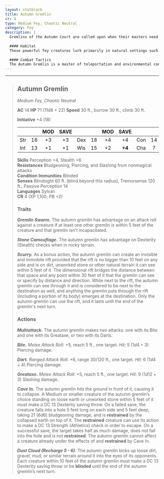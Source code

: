 ```yaml
---
layout: statblock
title: Autumn Gremlin
cr: 4
type: Medium Fey, Chaotic Neutral
category: Fey
description: |
  Gremlins of the Autumn Court are called upon when their masters need a creepy and crawly creature to ambush a nuisance. They are larger, stronger, and more intimidating than their smaller boggle cousins. The transformation into this creature renders them **blind**, forcing them to learn to lurk in dark caves and scurry their way through the earth, relying on their other powerful senses.
  
  #### Habitat
  These powerful fey creatures lurk primarily in natural settings such as dark caves, ruins, and areas with loose dirt or unworked stone where they can use their burrow speed and **Stone Camouflage**. They prefer environments that allow them to use their dimensional rift ability, **Scurry**, for ambush attacks.
  
  #### Combat Tactics
  The Autumn Gremlin is a master of teleportation and environmental control. It uses **Scurry** to rapidly maneuver into position, then relies on **Gremlin Swarm** for advantage on attacks if an ally is near. Its first move is often **Dust Cloud** to **blind** opponents, followed by **Cave In** to restrain smaller targets by collapsing the ground beneath them. Its **Multiattack** allows it to deploy a mix of ranged attacks (**Dart**) and melee strikes (**Greataxe** or **Bite**).
---
```


___
> ## Autumn Gremlin
> *Medium Fey, Chaotic Neutral*
> 
> **AC** 14 **HP** 71 (11d8 + 22) **Speed** 30 ft., burrow 30 ft., climb 30 ft.
> 
> **Initiative** +4 (18)
>
> | | | MOD | SAVE | | | MOD | SAVE | | | MOD | SAVE |
> |:--|:-:|:----:|:----:|:--|:-:|:----:|:----:|:--|:-:|:----:|:----:|
> |Str| 16| +3 | +3 |Dex| 18| +4 | +4 |Con| 14| +2 | +2 |
> |Int| 13| +1 | +1 |Wis| 15| +2 | **+4** |Cha| 7| -2 | **+0** |
>
> **Skills** Perception +4, Stealth +6  
> **Resistances** Bludgeoning, Piercing, and Slashing from nonmagical attacks  
> **Condition Immunities** Blinded  
> **Senses** Blindsight 60 ft. (blind beyond this radius), Tremorsense 120 ft., Passive Perception 14  
> **Languages** Sylvan  
> **CR** 4 (XP 1,100; PB +2)
>
> ### Traits
>
> ***Gremlin Swarm.*** The autumn gremlin has advantage on an attack roll against a creature if at least one other gremlin is within 5 feet of the creature and that gremlin isn't incapacitated.
>
> ***Stone Camouflage.*** The autumn gremlin has advantage on Dexterity (Stealth) checks when in rocky terrain.
>
> ***Scurry.*** As a bonus action, the autumn gremlin can create an invisible and immobile rift provided that the rift is no bigger than 10 feet on any side and is on dirt, unworked stone or other natural terrain it can see within 5 feet of it. The dimensional rift bridges the distance between that space and any point within 30 feet of it that the gremlin can see or specify by distance and direction. While next to the rift, the autumn gremlin can see through it and is considered to be next to the destination as well, and anything the gremlin puts through the rift (including a portion of its body) emerges at the destination. Only the autumn gremlin can use the rift, and it lasts until the end of the gremlin's next turn.
>
> ### Actions
>
> ***Multiattack.*** The autumn gremlin makes two attacks: one with its Bite and one with its Greataxe, or two with its Darts.
>
> ***Bite.*** *Melee Attack Roll:* +5, reach 5 ft., one target. *Hit:* 5 ($1d4 + 3$) Piercing damage.
>
> ***Dart.*** *Ranged Attack Roll:* +6, range 30/120 ft., one target. *Hit:* 6 ($1d4 + 4$) Piercing damage.
>
> ***Greataxe.*** *Melee Attack Roll:* +5, reach 5 ft., one target. *Hit:* 9 ($1d12 + 3$) Slashing damage.
>
> ***Cave In.*** The autumn gremlin hits the ground in front of it, causing it to collapse. A Medium or smaller creature of the autumn gremlin’s choice standing on loose earth or unworked stone within 5 feet of it must make a DC 13 Dexterity saving throw. On a failed save, the creature falls into a hole 5 feet long on each side and 5 feet deep, taking 21 ($6d6$) bludgeoning damage, and is **restrained** by the collapsed earth on top of it. The **restrained** creature can use its action to make a DC 13 Strength (Athletics) check in order to escape. On a successful save, the target takes half as much damage, does not fall into the hole and is not **restrained**. The autumn gremlin cannot affect a creature already under the effects of and **restrained** by Cave In.
>
> ***Dust Cloud (Recharge 5 - 6).*** The autumn gremlin kicks up loose dirt, gravel, mud, or similar terrain around it into the eyes of its opponents. Each creature within 10 feet of the autumn gremlin must make a DC 13 Dexterity saving throw or be **blinded** until the end of the autumn gremlin’s next turn.